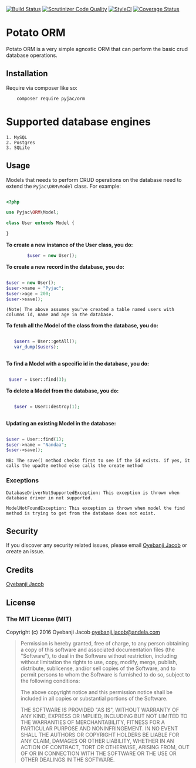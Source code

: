 
[![Build Status](https://travis-ci.org/andela-joyebanji/PotatoORM.svg?branch=develop)](https://travis-ci.org/andela-joyebanji/PotatoORM) [![Scrutinizer Code Quality](https://scrutinizer-ci.com/g/andela-joyebanji/PotatoORM/badges/quality-score.png?b=develop)](https://scrutinizer-ci.com/g/andela-joyebanji/PotatoORM/?branch=develop) [![StyleCI](https://styleci.io/repos/53060668/shield)](https://styleci.io/repos/53060668) [![Coverage Status](https://coveralls.io/repos/github/andela-joyebanji/PotatoORM/badge.svg?branch=develop)](https://coveralls.io/github/andela-joyebanji/PotatoORM?branch=develop)

# Potato ORM
Potato ORM is a very simple agnostic ORM that can perform the basic crud database operations.

## Installation

Require via composer like so:

```
    composer require pyjac/orm
```

Supported database engines
=======================
    1. MySQL 
    2. Postgres 
    3. SQLite

## Usage

Models that needs to perform CRUD operations on the database need to extend the `Pyjac\ORM\Model` class.
For example:

```php

<?php

use Pyjac\ORM\Model;

class User extends Model {

}

```  
        
**To create a new instance of the User class, you do:**

```php
        $user = new User();
```

**To create a new record in the database, you do:**

```php

$user = new User();
$user->name = "Pyjac";
$user->age = 200;
$user->save();

```

`(Note) The above assumes you've created a table named users with columns id, name and age in the database.`


**To fetch all the Model of the class from the database, you do:**

```php

   $users = User::getAll();
   var_dump($users);
   
```

**To find a Model with a specific id in the database, you do:**

```php

 $user = User::find(3);

```

**To delete a Model from the database, you do:**

```php

   $user = User::destroy(1);
   
```

**Updating an existing Model in the database:**
```php

$user = User::find(1);
$user->name = "Nandaa";
$user->save();  

```
`NB: The save() method checks first to see if the id exists. if yes, it calls the upadte method else calls the create method` 

### Exceptions

	DatabaseDriverNotSupportedException: This exception is thrown when database driver in not supported.
	
	ModelNotFoundException: This exception is thrown when model the find method is trying to get from the database does not exist.


## Security

If you discover any security related issues, please email [Oyebanji Jacob](oyebanji.jacob@andela.com) or create an issue.

## Credits

[Oyebanji Jacob](https://github.com/andela-joyebanji)

## License

### The MIT License (MIT)

Copyright (c) 2016 Oyebanji Jacob <oyebanji.jacob@andela.com>

> Permission is hereby granted, free of charge, to any person obtaining a copy
> of this software and associated documentation files (the "Software"), to deal
> in the Software without restriction, including without limitation the rights
> to use, copy, modify, merge, publish, distribute, sublicense, and/or sell
> copies of the Software, and to permit persons to whom the Software is
> furnished to do so, subject to the following conditions:
>
> The above copyright notice and this permission notice shall be included in
> all copies or substantial portions of the Software.
>
> THE SOFTWARE IS PROVIDED "AS IS", WITHOUT WARRANTY OF ANY KIND, EXPRESS OR
> IMPLIED, INCLUDING BUT NOT LIMITED TO THE WARRANTIES OF MERCHANTABILITY,
> FITNESS FOR A PARTICULAR PURPOSE AND NONINFRINGEMENT. IN NO EVENT SHALL THE
> AUTHORS OR COPYRIGHT HOLDERS BE LIABLE FOR ANY CLAIM, DAMAGES OR OTHER
> LIABILITY, WHETHER IN AN ACTION OF CONTRACT, TORT OR OTHERWISE, ARISING FROM,
> OUT OF OR IN CONNECTION WITH THE SOFTWARE OR THE USE OR OTHER DEALINGS IN
> THE SOFTWARE.

